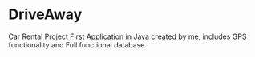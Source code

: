 # DriveAway
Car Rental Project
First Application in Java created by me, includes GPS functionality and Full functional database.
